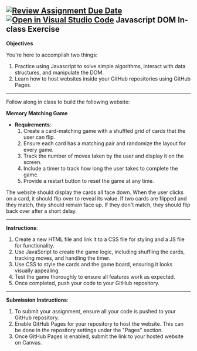 [![Review Assignment Due Date](https://classroom.github.com/assets/deadline-readme-button-22041afd0340ce965d47ae6ef1cefeee28c7c493a6346c4f15d667ab976d596c.svg)](https://classroom.github.com/a/4uK-xw1V)
[![Open in Visual Studio Code](https://classroom.github.com/assets/open-in-vscode-2e0aaae1b6195c2367325f4f02e2d04e9abb55f0b24a779b69b11b9e10269abc.svg)](https://classroom.github.com/online_ide?assignment_repo_id=19209500&assignment_repo_type=AssignmentRepo)
Javascript DOM In-class Exercise
---

**Objectives**

You're here to accomplish two things:

1. Practice using Javascript to solve simple algorithms, interact with data structures, and manipulate the DOM.
2. Learn how to host websites inside your GitHub repositories using GitHub Pages.

---

Follow along in class to build the following website:

**Memory Matching Game**

- **Requirements**:
    1. Create a card-matching game with a shuffled grid of cards that the user can flip.
    2. Ensure each card has a matching pair and randomize the layout for every game.
    3. Track the number of moves taken by the user and display it on the screen.
    4. Include a timer to track how long the user takes to complete the game.
    5. Provide a restart button to reset the game at any time.

The website should display the cards all face down. When the user clicks on a card, it should flip over to reveal its value. If two cards are flipped and they match, they should remain face up. If they don't match, they should flip back over after a short delay.

---

**Instructions**:

1. Create a new HTML file and link it to a CSS file for styling and a JS file for functionality.
2. Use JavaScript to create the game logic, including shuffling the cards, tracking moves, and handling the timer.
3. Use CSS to style the cards and the game board, ensuring it looks visually appealing.
4. Test the game thoroughly to ensure all features work as expected.
5. Once completed, push your code to your GitHub repository.

---

**Submission Instructions**:

1. To submit your assignment, ensure all your code is pushed to your GitHub repository.
2. Enable GitHub Pages for your repository to host the website. This can be done in the repository settings under the "Pages" section.
3. Once GitHub Pages is enabled, submit the link to your hosted website on Canvas.
